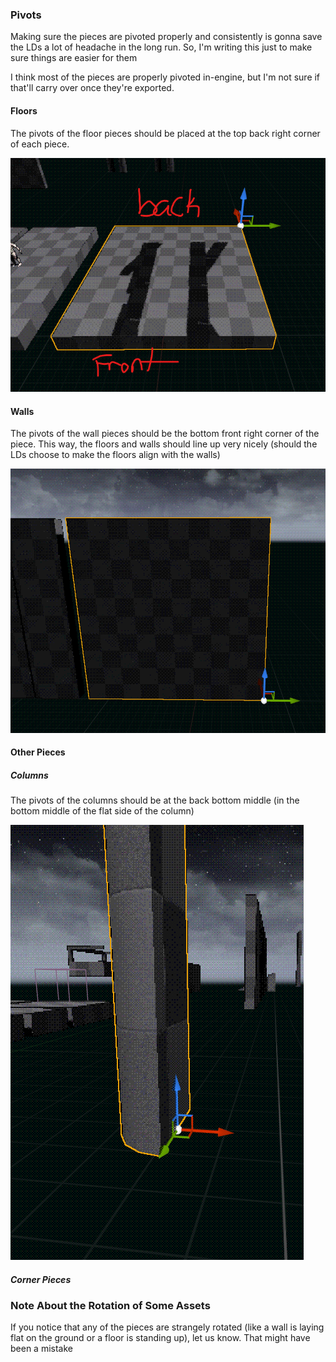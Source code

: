 
### Pivots

Making sure the pieces are pivoted properly and consistently is gonna save the LDs a lot of headache in the long run. So, I'm writing this just to make sure things are easier for them

I think most of the pieces are properly pivoted in-engine, but I'm not sure if that'll carry over once they're exported.

#### Floors

The pivots of the floor pieces should be placed at the top back right corner of each piece.

![](<../../../_Meta/Attachments/Pasted image 20250603182722.png>)

#### Walls

The pivots of the wall pieces should be the bottom front right corner of the piece. This way, the floors and walls should line up very nicely (should the LDs choose to make the floors align with the walls)

![](<../../../_Meta/Attachments/Pasted image 20250603182827.png>)

#### Other Pieces

##### Columns
The pivots of the columns should be at the back bottom middle (in the bottom middle of the flat side of the column)

![](<../../../_Meta/Attachments/Pasted image 20250603182905.png>)

##### Corner Pieces

### Note About the Rotation of Some Assets

If you notice that any of the pieces are strangely rotated (like a wall is laying flat on the ground or a floor is standing up), let us know. That might have been a mistake
